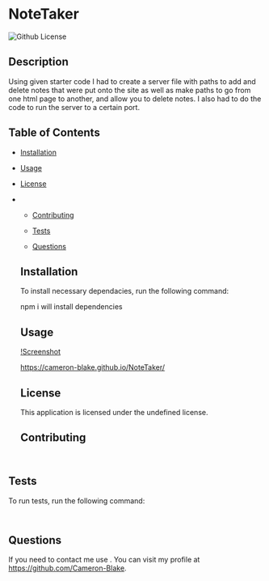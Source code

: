# NoteTaker
  ![Github License](https://img.shields.io/badge/license-undefined-blue.svg)
    
  ## Description 

  Using given starter code I had to create a server file with paths to add and delete notes that were put onto the site as well as make paths to go from one html page to another, and allow you to delete notes. I also had to do the code to run the server to a certain port.

  ## Table of Contents

  * [Installation](#installation)

  * [Usage](#usage)
 
* [License](#license)
*
  * [Contributing](#contributing)
   
  * [Tests](#tests)
   
  * [Questions](#questions)
   
  
  ## Installation 

  To install necessary dependacies, run the following command:
 
  npm i will install dependencies

  ## Usage 

  [!Screenshot](../images/screenshot.png)

  https://cameron-blake.github.io/NoteTaker/

  ## License
    
    This application is licensed under the undefined license.

  ## Contributing 

```
  
```

  ## Tests

  To run tests, run the following command:

```
  
```

  ## Questions

  If you need to contact me use . You can visit my profile at https://github.com/Cameron-Blake.
